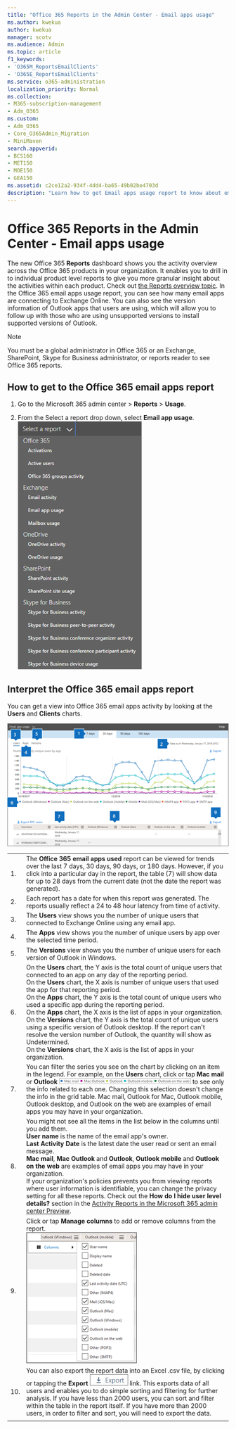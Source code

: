 ```yaml
---
title: "Office 365 Reports in the Admin Center - Email apps usage"
ms.author: kwekua
author: kwekua
manager: scotv
ms.audience: Admin
ms.topic: article
f1_keywords:
- 'O365M_ReportsEmailClients'
- 'O365E_ReportsEmailClients'
ms.service: o365-administration
localization_priority: Normal
ms.collection: 
- M365-subscription-management 
- Adm_O365
ms.custom:
- Adm_O365
- Core_O365Admin_Migration
- MiniMaven
search.appverid:
- BCS160
- MET150
- MOE150
- GEA150
ms.assetid: c2ce12a2-934f-4dd4-ba65-49b02be4703d
description: "Learn how to get Email apps usage report to know about email apps connecting to Exchange Online and the Outlook version users are using."
---
```


# Office 365 Reports in the Admin Center - Email apps usage

The new Office 365 **Reports** dashboard shows you the activity overview across the Office 365 products in your organization. It enables you to drill in to individual product level reports to give you more granular insight about the activities within each product. Check out [the Reports overview topic](activity-reports.md). In the Office 365 email apps usage report, you can see how many email apps are connecting to Exchange Online. You can also see the version information of Outlook apps that users are using, which will allow you to follow up with those who are using unsupported versions to install supported versions of Outlook.
  
> [!NOTE]
> You must be a global administrator in Office 365 or an Exchange, SharePoint, Skype for Business administrator, or reports reader to see Office 365 reports. 
  
## How to get to the Office 365 email apps report

1. Go to the Microsoft 365 admin center \> **Reports** \> **Usage**.
    
2. From the Select a report drop down, select **Email app usage**.<br/>![Email clients used dropdown](../media/a15932dd-8beb-4c2e-9bc2-99972984cadf.png)
  
## Interpret the Office 365 email apps report

You can get a view into Office 365 email apps activity by looking at the **Users** and **Clients** charts. 
  
![Email clients used](../media/2a775e46-750f-4fa6-8197-de4b24614bd7.png)
  
|||
|:-----|:-----|
|1.  <br/> |The **Office 365 email apps used** report can be viewed for trends over the last 7 days, 30 days, 90 days, or 180 days. However, if you click into a particular day in the report, the table (7) will show data for up to 28 days from the current date (not the date the report was generated).  <br/> |
|2.  <br/> |Each report has a date for when this report was generated. The reports usually reflect a 24 to 48 hour latency from time of activity.  <br/> |
|3.  <br/> |The **Users** view shows you the number of unique users that connected to Exchange Online using any email app.  <br/> |
|4.  <br/> |The **Apps** view shows you the number of unique users by app over the selected time period.  <br/> |
|5.  <br/> |The **Versions** view shows you the number of unique users for each version of Outlook in Windows.  <br/> |
|6.  <br/> | On the **Users** chart, the Y axis is the total count of unique users that connected to an app on any day of the reporting period.  <br/>  On the **Users** chart, the X axis is number of unique users that used the app for that reporting period.  <br/>  On the **Apps** chart, the Y axis is the total count of unique users who used a specific app during the reporting period.  <br/>  On the **Apps** chart, the X axis is the list of apps in your organization.  <br/>  On the **Versions** chart, the Y axis is the total count of unique users using a specific version of Outlook desktop. If the report can't resolve the version number of Outlook, the quantity will show as Undetermined.  <br/>  On the **Versions** chart, the X axis is the list of apps in your organization.  <br/> |
|7.  <br/> |You can filter the series you see on the chart by clicking on an item in the legend. For example, on the **Users** chart, click or tap **Mac mail** or **Outlook** ![List of email clients. Click on the email client to get more reporting data on that client.](../media/19b9da1b-7b69-4a04-8527-38349f859e84.png) to see only the info related to each one. Changing this selection doesn't change the info in the grid table. Mac mail, Outlook for Mac, Outlook mobile, Outlook desktop, and Outlook on the web are examples of email apps you may have in your organization.  <br/> |
|8.  <br/> | You might not see all the items in the list below in the columns until you add them.<br/> **User name** is the name of the email app's owner.  <br/> **Last Activity Date** is the latest date the user read or sent an email message.  <br/> **Mac mail**, **Mac Outlook** and **Outlook**, **Outlook mobile** and **Outlook on the web** are examples of email apps you may have in your organization.  <br/>  If your organization's policies prevents you from viewing reports where user information is identifiable, you can change the privacy setting for all these reports. Check out the **How do I hide user level details?** section in the [Activity Reports in the Microsoft 365 admin center Preview](activity-reports.md).  <br/> |
|9.  <br/> |Click or tap **Manage columns** to add or remove columns from the report.  <br/> ![office 365 email apps usage report - choose columns](../media/c17b2a5c-db41-474a-8334-0e5a621b2f16.png)|
|10.  <br/> |You can also export the report data into an Excel .csv file, by clicking or tapping the **Export** ![Office 365 reports](../media/816a224b-6ca7-4967-a135-4f6427f64dc8.JPG) link. This exports data of all users and enables you to do simple sorting and filtering for further analysis. If you have less than 2000 users, you can sort and filter within the table in the report itself. If you have more than 2000 users, in order to filter and sort, you will need to export the data.  <br/> |
|||
   


